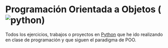 # Programación Orientada a Objetos (![python][2])

Todos los ejercicios, trabajos o proyectos en [Python][1] que he ido realizando en clase de programación y que siguen el paradigma de POO.

[1]: https://www.python.org/
[2]: https://upload.wikimedia.org/wikipedia/commons/thumb/c/c3/Python-logo-notext.svg/200px-Python-logo-notext.svg.png

